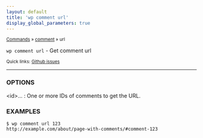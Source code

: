 ```yaml
---
layout: default
title: 'wp comment url'
display_global_parameters: true
---
```


<small>[Commands](/commands/) &raquo; [comment](/commands/comment/) &raquo; url</small>

`wp comment url` - Get comment url

<small>Quick links: <a href="https://github.com/wp-cli/wp-cli/issues?q=is%3Aopen+label%3Acommand%3Acomment-url+sort%3Aupdated-desc">Github issues</a></small>

<hr />

### OPTIONS

&lt;id&gt;...
: One or more IDs of comments to get the URL.

### EXAMPLES

    $ wp comment url 123
    http://example.com/about/page-with-comments/#comment-123



